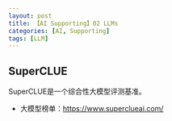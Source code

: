 ```yaml
---
layout: post
title: 【AI Supporting】02 LLMs
categories: [AI, Supporting]
tags: [LLM]
---
```


## SuperCLUE

SuperCLUE是一个综合性大模型评测基准。

- 大模型榜单：https://www.superclueai.com/
